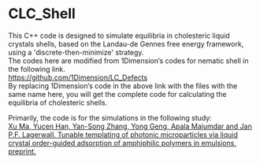 # CLC_Shell

This C++ code is designed to simulate equilibria in cholesteric liquid crystals shells, based on the Landau-de Gennes free energy framework, using a 'discrete-then-minimize' strategy.  
The codes here are modified from 1Dimension‘s codes for nematic shell in the following link.  
https://github.com/1Dimension/LC_Defects  
By replacing 1Dimension‘s code in the above link with the files with the same name here, you will get the complete code for calculating the equilibria of cholesteric shells.

Primarily, the code is for the simulations in the following study:  
[Xu Ma, Yucen Han, Yan-Song Zhang, Yong Geng, Apala Majumdar and Jan P.F. Lagerwall. Tunable templating of photonic microparticles via liquid crystal order-guided adsorption of amphiphilic polymers in emulsions, preprint.](https://www.researchsquare.com/article/rs-3228865/v1.pd)
